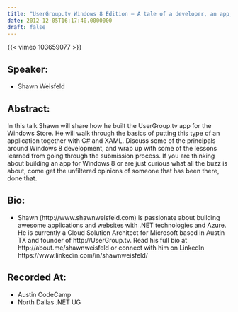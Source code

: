 ```yaml
---
title: "UserGroup.tv Windows 8 Edition – A tale of a developer, an app, Windows 8, and a store"
date: 2012-12-05T16:17:40.0000000
draft: false
---
```


{{< vimeo 103659077 >}}

## Speaker:

 - Shawn Weisfeld

## Abstract:

<p>In this talk Shawn will share how he built the UserGroup.tv app for the Windows Store. He will walk through the basics of putting this type of an application together with C# and XAML. Discuss some of the principals around Windows 8 development, and wrap up with some of the lessons learned from going through the submission process. If you are thinking about building an app for Windows 8 or are just curious what all the buzz is about, come get the unfiltered opinions of someone that has been there, done that.
</p>

## Bio:

 - <p>Shawn (http://www.shawnweisfeld.com) is passionate about building awesome applications and websites with .NET technologies and Azure. He is currently a Cloud Solution Architect for Microsoft based in Austin TX and founder of http://UserGroup.tv. Read his full bio at http://about.me/shawnweisfeld or connect with him on LinkedIn https://www.linkedin.com/in/shawnweisfeld/</p>

## Recorded At:

 - Austin CodeCamp
 - North Dallas .NET UG

